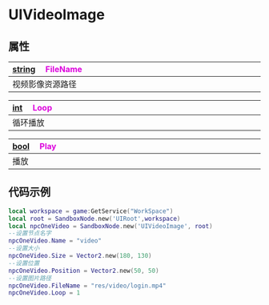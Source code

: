 # UIVideoImage

## 属性

|<div style="width:700px">[string](/Api/DataType/String.md) &emsp;<font color="dd00dd">FileName</font></div>|
|:---|
|视频影像资源路径|

|<div style="width:700px">[int](/Api/DataType/Number.md) &emsp;<font color="dd00dd">Loop</font></div>|
|:---|
|循环播放|

|<div style="width:700px">[bool](/Api/DataType/Bool.md) &emsp;<font color="dd00dd">Play</font></div>|
|:---|
|播放|

## 代码示例

```lua
local workspace = game:GetService("WorkSpace")
local root = SandboxNode.new('UIRoot',workspace)
local npcOneVideo = SandboxNode.new('UIVideoImage', root)
--设置节点名字
npcOneVideo.Name = "video"
--设置大小
npcOneVideo.Size = Vector2.new(180, 130)
--设置位置
npcOneVideo.Position = Vector2.new(50, 50)
--设置图片路径
npcOneVideo.FileName = "res/video/login.mp4"
npcOneVideo.Loop = 1
```